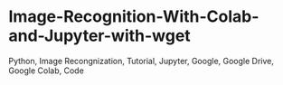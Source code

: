 # Image-Recognition-With-Colab-and-Jupyter-with-wget
Python, Image Recongnization, Tutorial, Jupyter, Google, Google Drive, Google Colab, Code
